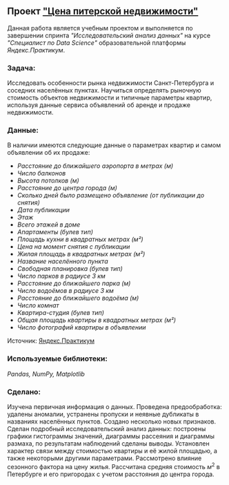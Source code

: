 ## Проект ["Цена питерской недвижимости"](https://github.com/maresin/yandex_practicum/blob/main/Real%20Estate%20Cost/real_estate_notebook.ipynb)
Данная работа является учебным проектом и выполняется по завершении спринта _"Исследовательский анализ данных"_ на курсе _"Специалист по Data Science"_ образовательной платформы _Яндекс.Практикум_.   
### Задача:
Исследовать особенности рынка недвижимости Санкт-Петербурга и соседних населённых пунктах. Научиться определять рыночную стоимость объектов недвижимости и типичные параметры квартир, используя данные сервиса объявлений об аренде и продаже недвижимости.
### Данные:
В наличии имеются следующие данные о параметрах квартир и самом объявлении об их продаже:
- _Расстояние до ближайшего аэропорта в метрах (м)_
- _Число балконов_
- _Высота потолков (м)_
- _Расстояние до центра города (м)_
- _Сколько дней было размещено объявление (от публикации до снятия)_
- _Дата публикации_
- _Этаж_
- _Всего этажей в доме_
- _Апартаменты (булев тип)_
- _Площадь кухни в квадратных метрах (м²)_
- _Цена на момент снятия с публикации_
- _Жилая площадь в квадратных метрах (м²)_
- _Название населённого пункта_
- _Свободная планировка (булев тип)_
- _Число парков в радиусе 3 км_
- _Расстояние до ближайшего парка (м)_
- _Число водоёмов в радиусе 3 км_
- _Расстояние до ближайшего водоёма (м)_
- _Число комнат_
- _Квартира-студия (булев тип)_
- _Общая площадь квартиры в квадратных метрах (м²)_
- _Число фотографий квартиры в объявлении_    

Источник: [Яндекс.Практикум](https://practicum.yandex.ru/data-scientist/)
### Используемые библиотеки:
*Pandas, NumPy, Matplotlib*
### Сделано:
Изучена первичная информация о данных. Проведена предообработка: удалены аномалии, устранены пропуски и неявные дубликаты в названиях населённых пунктов. Создано несколько новых признаков. Сделан подробный исследовательский анализ данных: построены графики гистограммы значений, диаграммы рассеяния и диаграммы размаха, по результатам наблюдений сделаны выводы. Установлен характер связи между стоимостью квартиры и её жилой площадью, а также некоторыми другими параметрами. Рассмотрено влияние сезонного фактора на цену жилья. Рассчитана средняя стоимость $м^2$ в Петербурге и его пригородах с учетом расстояния до центра города.
